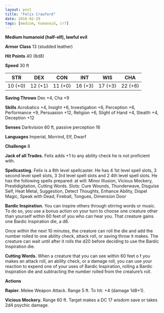 ```yaml
---
layout: post
title: "Felix Crawford"
date: 2016-02-29
tags: [medium, humanoid, cr7]
---
```


**Medium humanoid (half-elf), lawful evil**

**Armor Class** 13 (studded leather)

**Hit Points** 40 (8d8)

**Speed** 30 ft

|   STR   |   DEX   |   CON   |   INT   |   WIS   |   CHA   |
|:-----:|:-----:|:-----:|:-----:|:-----:|:-----:|
| 10 (+0) | 12 (+1) | 11 (+0) | 16 (+3) | 17 (+3) | 22 (+6) |

**Saving Throws** Dex +4, Cha +9

**Skills** Acrobatics +4, Insight +6, Investigation +6, Perception +6, Performance +9, Persuasion +12, Religion +6, Slight of Hand +4, Stealth +4, Deception +12

**Senses** Darkvision 60 ft, passive perception 16

**Languages** Imperial, Morrind, Elf, Dwarf

**Challenge** 8

**Jack of all Trades.** Felix adds +1 to any ability check he is not proficient with.

**Spellcasting.** Felix is a 8th level spellcaster. He has 4 1st level spell slots, 3 second level spell slots, 3 3rd level spell slots and 2 4th level spell slots. He has the following spells prepared: at will: Minor Illusion, Vicious Mockery, Prestidigitation, Cutting Words. Slots: Cure Wounds, Thunderwave, Disguise Self, Heat Metal, Suggestion, Detect Thoughts, Enhance Ability, Dispel Magic, Speak with Dead, Fireball, Tongues, Dimension Door

**Bardic Inspiration.** You can inspire others through stirring words or music. To do so, you use a bonus action on your turn to choose one creature other than yourself within 60 feet of you who can hear you. That creature gains one Bardic Inspiration die, a d8.

Once within the next 10 minutes, the creature can roll the die and add the number rolled to one ability check, attack roll, or saving throw it makes. The creature can wait until after it rolls the d20 before deciding to use the Bardic Inspiration die.

**Cutting Words.** When a creature that you can see within 60 feet o f you makes an attack roll, an ability check, or a damage roll, you can use your reaction to expend one of your uses of Bardic Inspiration, rolling a Bardic Inspiration die and subtracting the number rolled from the creature’s roll.

**Actions** 

**Rapier.** Melee Weapon Attack. Range 5 ft. To hit: +4 (damage 1d8+1).
      
**Vicious Mockery.** Range 60 ft. Target makes a DC 17 wisdom save or takes 2d4 psychic damage.